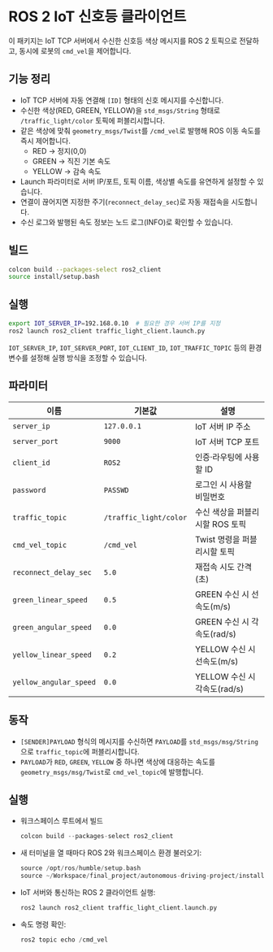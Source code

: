 # ROS 2 IoT 신호등 클라이언트

이 패키지는 IoT TCP 서버에서 수신한 신호등 색상 메시지를 ROS 2 토픽으로 전달하고,
동시에 로봇의 `cmd_vel`을 제어합니다.

## 기능 정리

- IoT TCP 서버에 자동 연결해 `[ID]` 형태의 신호 메시지를 수신합니다.
- 수신한 색상(RED, GREEN, YELLOW)을 `std_msgs/String` 형태로 `/traffic_light/color` 토픽에 퍼블리시합니다.
- 같은 색상에 맞춰 `geometry_msgs/Twist`를 `/cmd_vel`로 발행해 ROS 이동 속도를 즉시 제어합니다.
  - RED → 정지(0,0)
  - GREEN → 직진 기본 속도
  - YELLOW → 감속 속도
- Launch 파라미터로 서버 IP/포트, 토픽 이름, 색상별 속도를 유연하게 설정할 수 있습니다.
- 연결이 끊어지면 지정한 주기(`reconnect_delay_sec`)로 자동 재접속을 시도합니다.
- 수신 로그와 발행된 속도 정보는 노드 로그(INFO)로 확인할 수 있습니다.

## 빌드

```bash
colcon build --packages-select ros2_client
source install/setup.bash
```

## 실행

```bash
export IOT_SERVER_IP=192.168.0.10  # 필요한 경우 서버 IP를 지정
ros2 launch ros2_client traffic_light_client.launch.py
```

`IOT_SERVER_IP`, `IOT_SERVER_PORT`, `IOT_CLIENT_ID`, `IOT_TRAFFIC_TOPIC` 등의 환경 변수를
설정해 실행 방식을 조정할 수 있습니다.

## 파라미터

| 이름                   | 기본값                 | 설명                                   |
| ---------------------- | ---------------------- | -------------------------------------- |
| `server_ip`            | `127.0.0.1`            | IoT 서버 IP 주소                       |
| `server_port`          | `9000`                 | IoT 서버 TCP 포트                      |
| `client_id`            | `ROS2`                 | 인증·라우팅에 사용할 ID                |
| `password`             | `PASSWD`               | 로그인 시 사용할 비밀번호              |
| `traffic_topic`        | `/traffic_light/color` | 수신 색상을 퍼블리시할 ROS 토픽        |
| `cmd_vel_topic`        | `/cmd_vel`             | Twist 명령을 퍼블리시할 토픽           |
| `reconnect_delay_sec`  | `5.0`                  | 재접속 시도 간격(초)                   |
| `green_linear_speed`   | `0.5`                  | GREEN 수신 시 선속도(m/s)              |
| `green_angular_speed`  | `0.0`                  | GREEN 수신 시 각속도(rad/s)            |
| `yellow_linear_speed`  | `0.2`                  | YELLOW 수신 시 선속도(m/s)             |
| `yellow_angular_speed` | `0.0`                  | YELLOW 수신 시 각속도(rad/s)           |

## 동작

- `[SENDER]PAYLOAD` 형식의 메시지를 수신하면 `PAYLOAD`를 `std_msgs/msg/String`으로
  `traffic_topic`에 퍼블리시합니다.
- `PAYLOAD`가 `RED`, `GREEN`, `YELLOW` 중 하나면 색상에 대응하는 속도를
  `geometry_msgs/msg/Twist`로 `cmd_vel_topic`에 발행합니다.

## 실행

- 워크스페이스 루트에서 빌드

    ```c
    colcon build --packages-select ros2_client
    ```

- 새 터미널을 열 때마다 ROS 2와 워크스페이스 환경 불러오기:

    ```c
    source /opt/ros/humble/setup.bash
    source ~/Workspace/final_project/autonomous-driving-project/install/setup.bash
    ```

- IoT 서버와 통신하는 ROS 2 클라이언트 실행:

    ```c
    ros2 launch ros2_client traffic_light_client.launch.py
    ```

- 속도 명령 확인:

    ```c
    ros2 topic echo /cmd_vel
    ```
